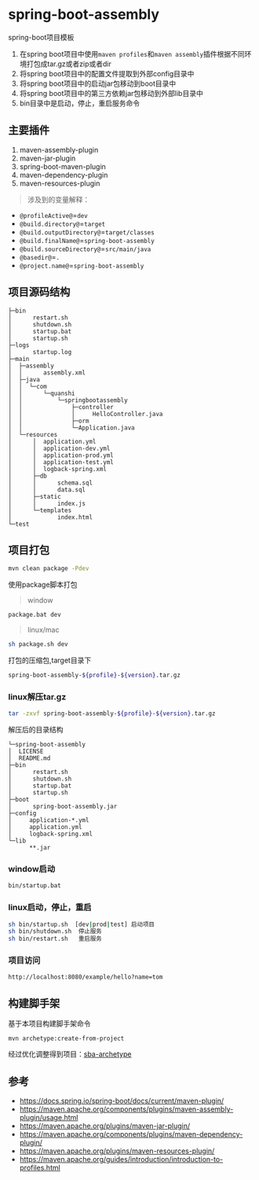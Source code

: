 # spring-boot-assembly

spring-boot项目模板

1. 在spring boot项目中使用`maven profiles`和`maven assembly`插件根据不同环境打包成tar.gz或者zip或者dir
2. 将spring boot项目中的配置文件提取到外部config目录中
3. 将spring boot项目中的启动jar包移动到boot目录中
4. 将spring boot项目中的第三方依赖jar包移动到外部lib目录中
5. bin目录中是启动，停止，重启服务命令

## 主要插件

1. maven-assembly-plugin
2. maven-jar-plugin
3. spring-boot-maven-plugin
4. maven-dependency-plugin
5. maven-resources-plugin

> 涉及到的变量解释：

- `@profileActive@`=`dev`
- `@build.directory@`=`target`
- `@build.outputDirectory@`=`target/classes`
- `@build.finalName@`=`spring-boot-assembly`
- `@build.sourceDirectory@`=`src/main/java`
- `@basedir@`=`.`
- `@project.name@`=`spring-boot-assembly`

## 项目源码结构

```text
├─bin
│      restart.sh
│      shutdown.sh
│      startup.bat
│      startup.sh
├─logs
│      startup.log
├─main
│  ├─assembly
│  │      assembly.xml
│  ├─java
│  │  └─com
│  │      └─quanshi
│  │          └─springbootassembly
│  │              ├─controller
│  │              │     HelloController.java
│  │              ├─orm
│  │              └─Application.java
│  └─resources
│      │  application.yml
│      │  application-dev.yml
│      │  application-prod.yml
│      │  application-test.yml
│      │  logback-spring.xml
│      ├─db
│      │      schema.sql
│      │      data.sql
│      ├─static
│      │      index.js
│      └─templates
│             index.html
└─test
```

## 项目打包

```bash
mvn clean package -Pdev
```

使用package脚本打包

> window

```bash
package.bat dev
```

> linux/mac

```bash
sh package.sh dev
```

打包的压缩包,target目录下

```bash
spring-boot-assembly-${profile}-${version}.tar.gz
```

### linux解压tar.gz

```bash
tar -zxvf spring-boot-assembly-${profile}-${version}.tar.gz
```

解压后的目录结构

```text
└─spring-boot-assembly
│  LICENSE
│  README.md
├─bin
│      restart.sh
│      shutdown.sh
│      startup.bat
│      startup.sh
├─boot
│      spring-boot-assembly.jar
├─config
│     application-*.yml
│     application.yml
│     logback-spring.xml
└─lib
      **.jar
```

### window启动

```bash
bin/startup.bat
```

### linux启动，停止，重启

```bash
sh bin/startup.sh  [dev|prod|test] 启动项目
sh bin/shutdown.sh  停止服务
sh bin/restart.sh   重启服务
```

### 项目访问

```text
http://localhost:8080/example/hello?name=tom
```

## 构建脚手架

基于本项目构建脚手架命令

```text
mvn archetype:create-from-project
```

经过优化调整得到项目：[sba-archetype](https://github.com/Chinaxiang/sba-archetype)

## 参考

- https://docs.spring.io/spring-boot/docs/current/maven-plugin/
- https://maven.apache.org/components/plugins/maven-assembly-plugin/usage.html
- https://maven.apache.org/plugins/maven-jar-plugin/
- https://maven.apache.org/components/plugins/maven-dependency-plugin/
- https://maven.apache.org/plugins/maven-resources-plugin/
- https://maven.apache.org/guides/introduction/introduction-to-profiles.html
